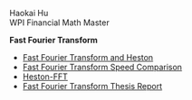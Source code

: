 Haokai Hu </br>
WPI Financial Math Master

__Fast Fourier Transform__
- [Fast Fourier Transform and Heston](Fourier_Transform_Heston_BSM.ipynb)
- [Fast Fourier Transform Speed Comparison](Speed_Comparison.ipynb)
- [Heston-FFT](Heston-FFT.ipynb)
- [Fast Fourier Transform Thesis Report](Fast_Fourier_Transform_Thesis_Report.pdf)
